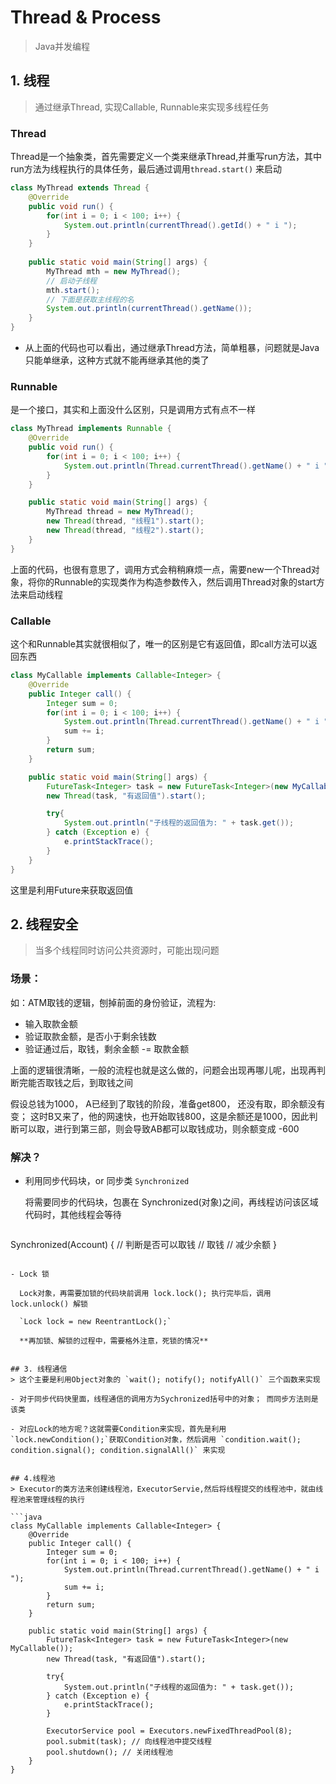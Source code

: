 # Thread & Process
> Java并发编程

## 1. 线程
> 通过继承Thread, 实现Callable, Runnable来实现多线程任务

### Thread

Thread是一个抽象类，首先需要定义一个类来继承Thread,并重写run方法，其中run方法为线程执行的具体任务，最后通过调用`thread.start()` 来启动

```java
class MyThread extends Thread {
    @Override
    public void run() {
        for(int i = 0; i < 100; i++) {
            System.out.println(currentThread().getId() + " i ");
        }
    }
    
    public static void main(String[] args) {
        MyThread mth = new MyThread();
        // 启动子线程
        mth.start();
        // 下面是获取主线程的名
        System.out.println(currentThread().getName());
    }
}
```

- 从上面的代码也可以看出，通过继承Thread方法，简单粗暴，问题就是Java只能单继承，这种方式就不能再继承其他的类了

### Runnable
是一个接口，其实和上面没什么区别，只是调用方式有点不一样

```java
class MyThread implements Runnable {
    @Override
    public void run() {
        for(int i = 0; i < 100; i++) {
            System.out.println(Thread.currentThread().getName() + " i ");
        }
    }

    public static void main(String[] args) {
        MyThread thread = new MyThread();
        new Thread(thread, "线程1").start();
        new Thread(thread, "线程2").start();
    }
}
```
上面的代码，也很有意思了，调用方式会稍稍麻烦一点，需要new一个Thread对象，将你的Runnable的实现类作为构造参数传入，然后调用Thread对象的start方法来启动线程


### Callable
这个和Runnable其实就很相似了，唯一的区别是它有返回值，即call方法可以返回东西

```java
class MyCallable implements Callable<Integer> {
    @Override
    public Integer call() {
        Integer sum = 0;
        for(int i = 0; i < 100; i++) {
            System.out.println(Thread.currentThread().getName() + " i ");
            sum += i;
        }
        return sum;
    }

    public static void main(String[] args) {
        FutureTask<Integer> task = new FutureTask<Integer>(new MyCallable());
        new Thread(task, "有返回值").start();

        try{
            System.out.println("子线程的返回值为: " + task.get());
        } catch (Exception e) {
            e.printStackTrace();
        }
    }
}
```

这里是利用Future来获取返回值

## 2. 线程安全
> 当多个线程同时访问公共资源时，可能出现问题

### 场景：

如：ATM取钱的逻辑，刨掉前面的身份验证，流程为: 
- 输入取款金额
- 验证取款金额，是否小于剩余钱数
- 验证通过后，取钱，剩余金额 -= 取款金额

上面的逻辑很清晰，一般的流程也就是这么做的，问题会出现再哪儿呢，出现再判断完能否取钱之后，到取钱之间

假设总钱为1000， A已经到了取钱的阶段，准备get800， 还没有取，即余额没有变； 这时B又来了，他的网速快，也开始取钱800，这是余额还是1000，因此判断可以取，进行到第三部，则会导致AB都可以取钱成功，则余额变成 -600

### 解决？

- 利用同步代码块，or 同步类 `Synchronized`

  将需要同步的代码块，包裹在 Synchronized(对象)之间，再线程访问该区域代码时，其他线程会等待

  ```
Synchronized(Account) {
    // 判断是否可以取钱
    // 取钱
    // 减少余额
}
```

- Lock 锁

  Lock对象，再需要加锁的代码块前调用 lock.lock(); 执行完毕后，调用 lock.unlock() 解锁
    
  `Lock lock = new ReentrantLock();`

  **再加锁、解锁的过程中，需要格外注意，死锁的情况**


## 3. 线程通信
> 这个主要是利用Object对象的 `wait(); notify(); notifyAll()` 三个函数来实现

- 对于同步代码快里面，线程通信的调用方为Sychronized括号中的对象； 而同步方法则是该类

- 对应Lock的地方呢？这就需要Condition来实现，首先是利用 `lock.newCondition();`获取Condition对象，然后调用 `condition.wait(); condition.signal(); condition.signalAll()` 来实现


## 4.线程池
> Executor的类方法来创建线程池，ExecutorServie,然后将线程提交的线程池中，就由线程池来管理线程的执行

```java
class MyCallable implements Callable<Integer> {
    @Override
    public Integer call() {
        Integer sum = 0;
        for(int i = 0; i < 100; i++) {
            System.out.println(Thread.currentThread().getName() + " i ");
            sum += i;
        }
        return sum;
    }

    public static void main(String[] args) {
        FutureTask<Integer> task = new FutureTask<Integer>(new MyCallable());
        new Thread(task, "有返回值").start();

        try{
            System.out.println("子线程的返回值为: " + task.get());
        } catch (Exception e) {
            e.printStackTrace();
        }

        ExecutorService pool = Executors.newFixedThreadPool(8);
        pool.submit(task); // 向线程池中提交线程
        pool.shutdown(); // 关闭线程池
    }
}
```